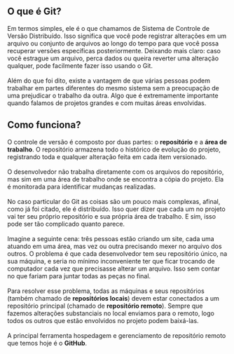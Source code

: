 ## O que é Git?  
Em termos simples, ele é o que chamamos de Sistema de Controle de Versão Distribuído. Isso significa que você pode registrar alterações em um arquivo ou conjunto de arquivos ao longo do tempo para que você possa recuperar versões específicas posteriormente. Deixando mais claro: caso você estrague um arquivo, perca dados ou queira reverter uma alteração qualquer, pode facilmente fazer isso usando o Git.    
<br>
Além do que foi dito, existe a vantagem de que várias pessoas podem trabalhar em partes diferentes do mesmo sistema sem a preocupação de uma prejudicar o trabalho da outra. Algo que é extremamente importante quando falamos de projetos grandes e com muitas áreas envolvidas.

## Como funciona?  
O controle de versão é composto por duas partes: o **repositório** e a **área de trabalho**. O repositório armazena todo o histórico de evolução do projeto, registrando toda e qualquer alteração feita em cada item versionado.  
<br>
O desenvolvedor não trabalha diretamente com os arquivos do repositório, mas sim em uma área de trabalho onde se encontra a cópia do projeto. Ela é monitorada para identificar mudanças realizadas.   
<br>
No caso particular do Git as coisas são um pouco mais complexas, afinal, como já foi citado, ele é distribuído. Isso quer dizer que cada um no projeto vai ter seu próprio repositório e sua própria área de trabalho. E sim, isso pode ser tão complicado quanto parece.  
<br>
Imagine a seguinte cena: três pessoas estão criando um site, cada uma atuando em uma área, mas vez ou outra precisando mexer no arquivo dos outros. O problema é que cada desenvolvedor tem seu repositório único, na sua máquina, e seria no mínimo inconveniente ter que ficar trocando de computador cada vez que precisasse alterar um arquivo. Isso sem contar no que fariam para juntar todas as peças no final.   
<br>
Para resolver esse problema, todas as máquinas e seus repositórios (também chamado de **repositórios locais**) devem estar conectados a um repositório principal (chamado de **repositório remoto**). Sempre que fazemos alterações substanciais no local enviamos para o remoto, logo todos os outros que estão envolvidos no projeto podem baixá-las.    
<br>
A principal ferramenta hospedagem e gerenciamento de repositório remoto que temos hoje é o **GitHub**.   

